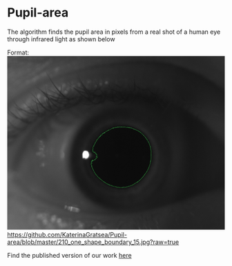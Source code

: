 # Pupil-area

The algorithm finds the pupil area in pixels from a real shot of a human eye through infrared light as shown below

Format: ![Alt pupil area](https://github.com/KaterinaGratsea/Pupil-area/blob/master/210_one_shape_boundary_15.jpg?raw=true)
https://github.com/KaterinaGratsea/Pupil-area/blob/master/210_one_shape_boundary_15.jpg?raw=true

Find the published version of our work [here](https://link.springer.com/article/10.1007%2Fs00340-020-07438-z)
